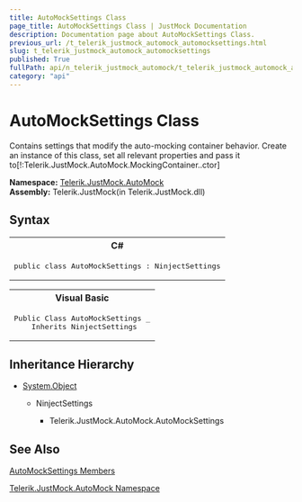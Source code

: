 ```yaml
---
title: AutoMockSettings Class
page_title: AutoMockSettings Class | JustMock Documentation
description: Documentation page about AutoMockSettings Class.
previous_url: /t_telerik_justmock_automock_automocksettings.html
slug: t_telerik_justmock_automock_automocksettings
published: True
fullPath: api/n_telerik_justmock_automock/t_telerik_justmock_automock_automocksettings/t_telerik_justmock_automock_automocksettings
category: "api"
---
```


# AutoMockSettings Class



Contains settings that modify the auto-mocking container behavior. Create an instance of this class, set all relevant properties and pass it to[!:Telerik.JustMock.AutoMock.MockingContainer..ctor]


 **Namespace:**  [Telerik.JustMock.AutoMock](n_telerik_justmock_automock) <br> **Assembly:** Telerik.JustMock(in Telerik.JustMock.dll)
## Syntax


<div id="syntaxCodeBlocks" class="code"><span codeLanguage="CSharp"><table><tr><th>C#</th></tr><tr><td><pre xml:space="preserve"><span class="keyword">public</span> <span class="keyword">class</span> <span class="identifier">AutoMockSettings</span> : <span class="nolink">NinjectSettings</span></pre></td></tr></table></span><span codeLanguage="VisualBasicDeclaration"><table><tr><th>Visual Basic</th></tr><tr><td><pre xml:space="preserve"><span class="keyword">Public</span> <span class="keyword">Class</span> <span class="identifier">AutoMockSettings</span> _
	<span class="keyword">Inherits</span> <span class="nolink">NinjectSettings</span></pre></td></tr></table></span></div>


## Inheritance Hierarchy


* [System.Object](e5kfa45b)

    * NinjectSettings

        * Telerik.JustMock.AutoMock.AutoMockSettings


## See Also



 [AutoMockSettings Members](allmembers_t_telerik_justmock_automock_automocksettings) 

 [Telerik.JustMock.AutoMock Namespace](n_telerik_justmock_automock) 



